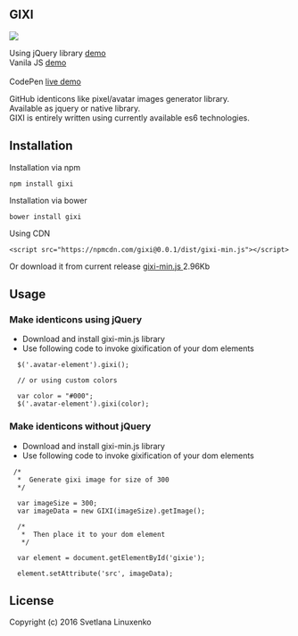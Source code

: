 ## GIXI

<img src="https://raw.githubusercontent.com/linuxenko/gixi/master/examples/screenshot.png" align=center />

<br />

Using jQuery library [demo](http://www.linuxenko.pro/gixi/examples/jquery-example.html) <br />
Vanila JS [demo](http://www.linuxenko.pro/gixi/examples/no-jquery-example.html) <br /> <br />
CodePen [live demo](http://codepen.io/linuxenko/pen/oxvroK) <br />

GitHub identicons like pixel/avatar images generator library. <br />
Available as jquery or native library. <br />
GIXI is entirely written using currently available es6 technologies. <br />


## Installation

Installation via npm

```
npm install gixi
```

Installation via bower
```
bower install gixi
```

Using CDN

```
<script src="https://npmcdn.com/gixi@0.0.1/dist/gixi-min.js"></script>
```

Or download it from current release [gixi-min.js ](https://github.com/linuxenko/gixi/releases/download/v0.0.1/gixi-min.js) 2.96Kb

## Usage

### Make identicons using jQuery

  * Download and install gixi-min.js library <br />
  * Use following code to invoke gixification of your dom elements

```
  $('.avatar-element').gixi();

  // or using custom colors

  var color = "#000";
  $('.avatar-element').gixi(color);
```


### Make identicons without jQuery


  * Download and install gixi-min.js library <br />
  * Use following code to invoke gixification of your dom elements

```
 /*
  *  Generate gixi image for size of 300
  */

  var imageSize = 300;
  var imageData = new GIXI(imageSize).getImage();

  /*
   *  Then place it to your dom element
   */

  var element = document.getElementById('gixie');

  element.setAttribute('src', imageData);

```


## License 

Copyright (c) 2016 Svetlana Linuxenko
